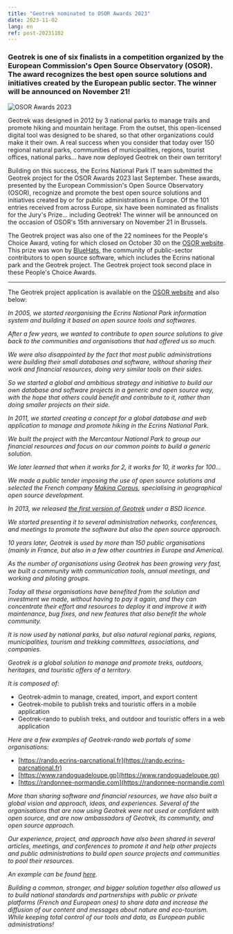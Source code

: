 ```yaml
---
title: "Geotrek nominated to OSOR Awards 2023"
date: 2023-11-02
lang: en
ref: post-20231102
---
```


<h3>
  Geotrek is one of six finalists in a competition organized by the European Commission's Open Source Observatory (OSOR). 
  The award recognizes the best open source solutions and initiatives created by the European public sector. 
  The winner will be announced on November 21!
</h3>

<p>
  <img alt="OSOR Awards 2023" src="https://www.ecrins-parcnational.fr/sites/ecrins-parcnational.com/files/styles/pleine_page/public/article/23038/body/g39489.png" title="OSOR Awards 2023"/>
</p>
<p>
  Geotrek was designed in 2012 by 3 national parks to manage trails and promote hiking and mountain heritage. 
  From the outset, this open-licensed digital tool was designed to be shared, so that other organizations could make it their own. 
  A real success when you consider that today over 150 regional natural parks, communities of municipalities, regions, tourist offices, national parks... 
  have now deployed Geotrek on their own territory!
</p>
<p>
  Building on this success, the Ecrins National Park IT team submitted the Geotrek project for the OSOR Awards 2023 last September. 
  These awards, presented by the European Commission's Open Source Observatory (OSOR), recognize and promote the best open source solutions and initiatives created by or for public administrations in Europe. 
  Of the 101 entries received from across Europe, six have been nominated as finalists for the Jury's Prize... including Geotrek! 
  The winner will be announced on the occasion of OSOR's 15th anniversary on November 21 in Brussels.
</p>

<!--more-->

<p>
  The Geotrek project was also one of the 22 nominees for the People's Choice Award, voting for which closed on October 30 on the <a href="https://joinup.ec.europa.eu/collection/open-source-observatory-osor/osor-community-award-2023-voting" target="_blank">OSOR website</a>.
  This prize was won by <a href="https://code.gouv.fr/fr/bluehats/" target="_blank">BlueHats</a>, the community of public-sector contributors to open source software, which includes the Ecrins national park and the Geotrek project. 
  The Geotrek project took second place in these People's Choice Awards.
</p>
<hr>

The Geotrek project application is available on the [OSOR website](https://joinup.ec.europa.eu/collection/open-source-observatory-osor/geotrek) and also below: 

_In 2005, we started reorganising the Ecrins National Park information system and building it based on open source tools and softwares._

_After a few years, we wanted to contribute to open source solutions to give back to the communities and organisations that had offered us so much._

_We were also disappointed by the fact that most public administrations were building their small databases and software, without sharing their work and financial resources, 
doing very similar tools on their sides._

_So we started a global and ambitious strategy and initiative to build our own database and software projects in a generic and open source way, with the hope that others could benefit 
and contribute to it, rather than doing smaller projects on their side._

_In 2011, we started creating a concept for a global database and web application to manage and promote hiking in the Ecrins National Park._

_We built the project with the Mercantour National Park to group our financial resources and focus on our common points to build a generic solution._

_We later learned that when it works for 2, it works for 10, it works for 100..._

_We made a public tender imposing the use of open source solutions and selected the French company [Makina Corpus](https://makina-corpus.com), specialising in geographical open source 
development._

_In 2013, we released [the first version of Geotrek](https://github.com/GeotrekCE/Geotrek-admin) under a BSD licence._

_We started presenting it to several administration networks, conferences, and meetings to promote the software but also the open source approach._

_10 years later, Geotrek is used by more than 150 public organisations (mainly in France, but also in a few other countries in Europe and America)._

_As the number of organisations using Geotrek has been growing very fast, we built a community with communication tools, annual meetings, and working and piloting groups._

_Today all these organisations have benefited from the solution and investment we made, without having to pay it again, and they can concentrate their effort and resources to deploy it 
and improve it with maintenance, bug fixes, and new features that also benefit the whole community._

_It is now used by national parks, but also natural regional parks, regions, municipalities, tourism and trekking committees, associations, and companies._

_Geotrek is a global solution to manage and promote treks, outdoors, heritages, and touristic offers of a territory._

_It is composed of:_

- Geotrek-admin to manage, created, import, and export content
- Geotrek-mobile to publish treks and touristic offers in a mobile application
- Geotrek-rando to publish treks, and outdoor and touristic offers in a web application

_Here are a few examples of Geotrek-rando web portals of some organisations:_

- [https://rando.ecrins-parcnational.fr](https://rando.ecrins-parcnational.fr)
- [https://www.randoguadeloupe.gp](https://www.randoguadeloupe.gp)
- [https://randonnee-normandie.com](https://randonnee-normandie.com)

_More than sharing software and financial resources, we have also built a global vision and approach, ideas, and experiences. 
Several of the organisations that are now using Geotrek were not used or confident with open source, and are now ambassadors of Geotrek, its community, and open source approach._

_Our experience, project, and approach have also been shared in several articles, meetings, and conferences to promote it and help other projects and public administrations 
to build open source projects and communities to pool their resources._

_An example can be found [here](https://joinup.ec.europa.eu/collection/open-source-observatory-osor/news/open-source-management-and-exploring-national-parks)._

_Building a common, stronger, and bigger solution together also allowed us to build national standards and partnerships with public or private platforms (French and European ones) 
to share data and increase the diffusion of our content and messages about nature and eco-tourism. While keeping total control of our tools and data, as European public administrations!_
